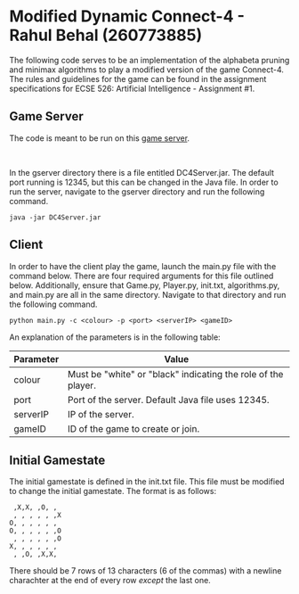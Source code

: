 # Modified Dynamic Connect-4 - Rahul Behal (260773885)

The following code serves to be an implementation of the alphabeta pruning and minimax algorithms to play a modified version of the game Connect-4. The rules and guidelines for the game can be found in the assignment specifications for ECSE 526: Artificial Intelligence - Assignment #1. 
<br />
## Game Server
The code is meant to be run on this [game server](http://www.cim.mcgill.ca/~jer/courses/ai/assignments/gameserver.tgz).

<br />

In the gserver directory there is a file entitled DC4Server.jar. The default port running is 12345, but this can be changed in the Java file. In order to run the server, navigate to the gserver directory and run the following command. 

~~~
java -jar DC4Server.jar
~~~

## Client
In order to have the client play the game, launch the main.py file with the command below. There are four required arguments for this file outlined below. Additionally, ensure that Game.py, Player.py, init.txt, algorithms.py, and main.py are all in the same directory. Navigate to that directory and run the following command. 

~~~
python main.py -c <colour> -p <port> <serverIP> <gameID>
~~~

An explanation of the parameters is in the following table: 

| Parameter | Value                                                         |
|-----------|---------------------------------------------------------------|
| colour    | Must be "white" or "black" indicating the role of the player. |
| port      | Port of the server. Default Java file uses 12345.             |
| serverIP  | IP of the server.                                             |
| gameID    | ID of the game to create or join.                             |

## Initial Gamestate
The initial gamestate is defined in the init.txt file. This file must be modified to change the initial gamestate. The format is as follows:

~~~
 ,X,X, ,O, , 
 , , , , , ,X
O, , , , , , 
O, , , , , ,O
 , , , , , ,O
X, , , , , , 
 , ,O, ,X,X, 
~~~

There should be 7 rows of 13 characters (6 of the commas) with a newline charachter at the end of every row *except* the last one. 
